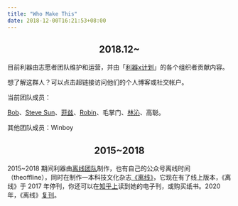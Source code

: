 ```yaml
---
title: "Who Make This"
date: 2018-12-00T16:21:53+08:00
---
```


<h2 style="text-align: center;"><strong>2018.12~</strong></h2>
目前利器由志愿者团队维护和运营，并由「<a href="https://liqi.io/x">利器x计划</a>」的各个组织者贡献内容。

想了解这群人？可以点击超链接访问他们的个人博客或社交帐户。

当前团队成员：

<a href="https://twitter.com/fm100" target="_blank">Bob</a>、<a href="https://twitter.com/way2steve">Steve Sun</a>、<a href="https://lisan.io/" target="_blank">菲兹</a>、<a href="https://dbarobin.com/" target="_blank">Robin</a>、毛掌门、<a href="https://twitter.com/Underwaternya" target="_blank">林沁</a>、高聪。

其他团队成员：Winboy
<h2 style="text-align: center;"><strong>2015~2018</strong></h2>
2015~2018 期间利器由<a href="https://weibo.com/theoffline" target="_blank">离线团队</a>制作，也有自己的公众号离线时间（theoffline），同时在制作一本科技文化杂志<a href="https://the-offline.com" target="_blank">《离线》</a>，它现在有了线上版本，《离线》于 2017 年停刊，你还可以在<a href="https://www.zhihu.com/pub/specials/19550224" target="_blank">知乎上</a>读到她的电子刊，或购买纸书。2020 年，《离线》<a href="https://zhuanlan.zhihu.com/p/296282409">复刊</a>。

